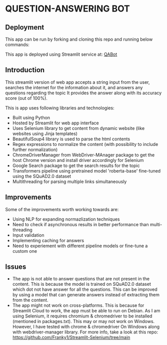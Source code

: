 # QUESTION-ANSWERING BOT

## Deployment
This app can be run by forking and cloning this repo and running below commands:


This app is deployed using Streamlit service at: [QABot](https://question-answer-bot.streamlit.app/)

## Introduction

This streamlit version of web app accepts a string input from the user, searches the internet for the information about it, and answers any questions regarding the topic
It provides the answer along with its accuracy score (out of 100%).

This is app uses following libraries and technologies:

- Built using Python
- Hosted by Streamlit for web app interface
- Uses Selenium library to get content from dynamic website (like websites using Jinja templates)
- BeautifulSoup4 library is used to parse the html contents
- Regex expressions to normalize the content (with possibility to include further normalization)
- ChromeDriverManager from WebDriver-MAnager package to get the host Chrome version and install driver accordingly for Selenium
- Google Search package to get the search results for the topic
- Transformers pipeline using pretrained model 'roberta-base' fine-tuned using the SQuAD2.0 dataset
- Multithreading for parsing multiple links simultaneously

## Improvements

Some of the improvements worth working towards are:

- Using NLP for expanding normazlization techniques
- Need to check if asynchronous results in better performance than multi-threading
- Input validation
- Implementing caching for answers
- Need to experiement with different pipeline models or fine-tune a custom one

## Issues

- The app is not able to answer questions that are not present in the content. This is because the model is trained on SQuAD2.0 dataset which dot not have answer for all the questions. This can be improved by using a model that can generate answers instead of extracting them from the content.
- The app might not work on cross-platforms. This is because for Streamlit Cloud to work, the app must be able to run on Debian. As I am using Selenium, it requires chromium & chromedriver to be installed (mentioned in packages.txt). This may or may not work on Windows. However, I have tested with chrome & chromedriver On Windows along with webdriver-manager library. For more info, take a look at this repo: https://github.com/Franky1/Streamlit-Selenium/tree/main
